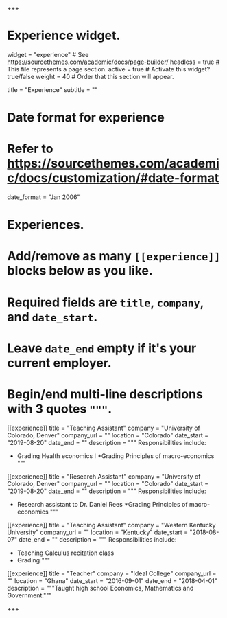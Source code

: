 +++
# Experience widget.
widget = "experience"  # See https://sourcethemes.com/academic/docs/page-builder/
headless = true  # This file represents a page section.
active = true  # Activate this widget? true/false
weight = 40  # Order that this section will appear.

title = "Experience"
subtitle = ""

# Date format for experience
#   Refer to https://sourcethemes.com/academic/docs/customization/#date-format
date_format = "Jan 2006"

# Experiences.
#   Add/remove as many `[[experience]]` blocks below as you like.
#   Required fields are `title`, `company`, and `date_start`.
#   Leave `date_end` empty if it's your current employer.
#   Begin/end multi-line descriptions with 3 quotes `"""`.

[[experience]]
  title = "Teaching Assistant"
  company = "University of Colorado, Denver"
  company_url = ""
  location = "Colorado"
  date_start = "2019-08-20"
  date_end = ""
  description = """
  Responsibilities include:
  
  * Grading Health economics I
  *Grading Principles of macro-economics
  """
  
  [[experience]]
  title = "Research Assistant"
  company = "University of Colorado, Denver"
  company_url = ""
  location = "Colorado"
  date_start = "2019-08-20"
  date_end = ""
  description = """
  Responsibilities include:
  
  * Research assistant to Dr. Daniel Rees
  *Grading Principles of macro-economics
  """
  
  

[[experience]]
  title = "Teaching Assistant"
  company = "Western Kentucky University"
  company_url = ""
  location = "Kentucky"
  date_start = "2018-08-07"
  date_end = ""
  description = """
  Responsibilities include:
  
  * Teaching Calculus recitation class
  * Grading
  """

[[experience]]
  title = "Teacher"
  company = "Ideal College"
  company_url = ""
  location = "Ghana"
  date_start = "2016-09-01"
  date_end = "2018-04-01"
  description = """Taught high school Economics, Mathematics and Government."""

+++
